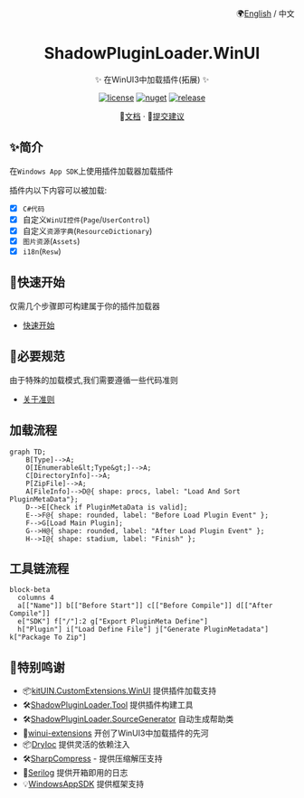 <div align="right">
🌍<a href="">English</a> / 中文
</div>
<div align="center">

# ShadowPluginLoader.WinUI

✨ 在WinUI3中加载插件(拓展) ✨

</div>

<p align="center">
  <a href="https://github.com/kitUIN/ShadowPluginLoader.WinUI/blob/master/LICENSE.txt"><img src="https://img.shields.io/badge/license-MIT-green?style=flat-square" alt="license"></a>
  <a href="https://www.nuget.org/packages/ShadowPluginLoader.WinUI"><img src="https://img.shields.io/nuget/v/ShadowPluginLoader.WinUI?style=flat-square"  alt="nuget"></a>
  <a href="https://github.com/kitUIN/ShadowPluginLoader.WinUI/releases"><img src="https://img.shields.io/github/v/release/kitUIN/ShadowPluginLoader.WinUI?style=flat-square" alt="release"></a>
</p> 
<p align="center">
  📖<a href="https://plugin-loader.kituin.fun/zh/">文档</a>
  ·
  🐛<a href="https://github.com/kitUIN/ShadowPluginLoader.WinUI/issues/new">提交建议</a>
  
</p>

## ✨简介

在`Windows App SDK`上使用插件加载器加载插件

插件内以下内容可以被加载:
- [x] `C#代码`
- [x] 自定义`WinUI控件`(`Page`/`UserControl`)
- [x] 自定义`资源字典`(`ResourceDictionary`)
- [x] `图片资源`(`Assets`)
- [x] `i18n`(`Resw`)
## 🚀快速开始

仅需几个步骤即可构建属于你的插件加载器
- [快速开始](https://plugin-loader.kituin.fun/zh/init/)

## 🧐必要规范

由于特殊的加载模式,我们需要遵循一些代码准则
- [关于准则](https://plugin-loader.kituin.fun/zh/plugin/)

## 加载流程

```mermaid
graph TD;
    B[Type]-->A;
    O[IEnumerable&lt;Type&gt;]-->A;
    C[DirectoryInfo]-->A;
    P[ZipFile]-->A;
    A[FileInfo]-->D@{ shape: procs, label: "Load And Sort PluginMetaData"};
    D-->E[Check if PluginMetaData is valid];
    E-->F@{ shape: rounded, label: "Before Load Plugin Event" };
    F-->G[Load Main Plugin];
    G-->H@{ shape: rounded, label: "After Load Plugin Event" };
    H-->I@{ shape: stadium, label: "Finish" };
```
## 工具链流程
```mermaid
block-beta
  columns 4
  a[["Name"]] b[["Before Start"]] c[["Before Compile"]] d[["After Compile"]]
  e["SDK"] f["/"]:2 g["Export PluginMeta Define"]
  h["Plugin"] i["Load Define File"] j["Generate PluginMetadata"] k["Package To Zip"]
```
## 🥰特别鸣谢

- 📦[kitUIN.CustomExtensions.WinUI](https://github.com/kitUIN/CustomExtensions.WinUI) 提供插件加载支持
- 🛠️[ShadowPluginLoader.Tool](https://github.com/kitUIN/ShadowPluginLoader.Tool) 提供插件构建工具
- 🛠️[ShadowPluginLoader.SourceGenerator](https://github.com/kitUIN/ShadowPluginLoader.WinUI/tree/master/ShadowPluginLoader.SourceGenerator) 自动生成帮助类
- 🎉[winui-extensions](https://github.com/dnchattan/winui-extensions) 开创了WinUI3中加载插件的先河
- 📦[DryIoc](https://github.com/dadhi/DryIoc) 提供灵活的依赖注入
- 🛠️[SharpCompress](https://github.com/adamhathcock/sharpcompress) - 提供压缩解压支持  
- 📃[Serilog](https://serilog.net/) 提供开箱即用的日志
- 💡[WindowsAppSDK](https://github.com/microsoft/WindowsAppSDK) 提供框架支持
